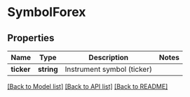 # SymbolForex

## Properties
Name | Type | Description | Notes
------------ | ------------- | ------------- | -------------
**ticker** | **string** | Instrument symbol (ticker) | 

[[Back to Model list]](../../README.md#documentation-for-models) [[Back to API list]](../../README.md#documentation-for-api-endpoints) [[Back to README]](../../README.md)

